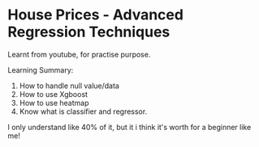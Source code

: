 # House Prices - Advanced Regression Techniques

Learnt from youtube, for practise purpose.

Learning Summary:
1. How to handle null value/data
2. How to use Xgboost
3. How to use heatmap
4. Know what is classifier and regressor.

I only understand like 40% of it, but it i think it's worth for a beginner like me!
